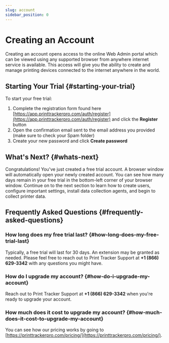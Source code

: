 ```yaml
---
slug: account
sidebar_position: 0
---
```


# Creating an Account

Creating an account opens access to the online Web Admin portal which can be viewed using any supported browser from anywhere internet service is available. This access will give you the ability to create and manage printing devices connected to the internet anywhere in the world.

## Starting Your Trial {#starting-your-trial}

To start your free trial:

1. Complete the registration form found here [https://app.printtrackerpro.com/auth/register](https://app.printtrackerpro.com/auth/register) and click the **Register** button
2. Open the confirmation email sent to the email address you provided (make sure to check your Spam folder)
3. Create your new password and click **Create password**

<!-- ![Registration form](https://www.cdn.printtrackerpro.com/images/documentation/registration-form.png) -->

## What's Next? {#whats-next}

Congratulations! You've just created a free trial account. A browser window will automatically open your newly created account. You can see how many days remain in your free trial in the bottom-left corner of your browser window. Continue on to the next section to learn how to create users, configure important settings, install data collection agents, and begin to collect printer data.

## Frequently Asked Questions {#frequently-asked-questions}

### How long does my free trial last? {#how-long-does-my-free-trial-last}

Typically, a free trial will last for 30 days. An extension may be granted as needed. Please feel free to reach out to Print Tracker Support at **+1 (866) 629-3342** with any questions you might have.

### How do I upgrade my account? {#how-do-i-upgrade-my-account}

Reach out to Print Tracker Support at **+1 (866) 629-3342** when you're ready to upgrade your account.

### How much does it cost to upgrade my account? {#how-much-does-it-cost-to-upgrade-my-account}

You can see how our pricing works by going to [https://printtrackerpro.com/pricing/](https://printtrackerpro.com/pricing/).
